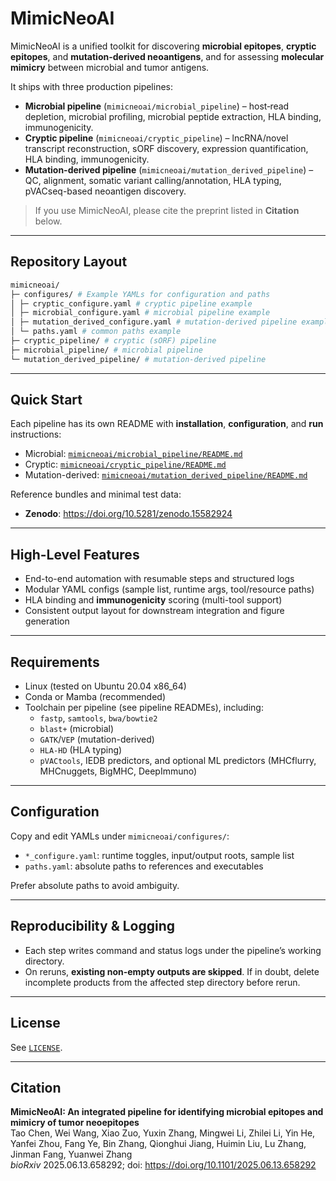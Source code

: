 # MimicNeoAI

MimicNeoAI is a unified toolkit for discovering **microbial epitopes**, **cryptic epitopes**, and **mutation-derived neoantigens**, and for assessing **molecular mimicry** between microbial and tumor antigens.

It ships with three production pipelines:

- **Microbial pipeline** (`mimicneoai/microbial_pipeline`) – host‐read depletion, microbial profiling, microbial peptide extraction, HLA binding, immunogenicity.
- **Cryptic pipeline** (`mimicneoai/cryptic_pipeline`) – lncRNA/novel transcript reconstruction, sORF discovery, expression quantification, HLA binding, immunogenicity.
- **Mutation-derived pipeline** (`mimicneoai/mutation_derived_pipeline`) – QC, alignment, somatic variant calling/annotation, HLA typing, pVACseq-based neoantigen discovery.

> If you use MimicNeoAI, please cite the preprint listed in **Citation** below.

---

## Repository Layout
```bash
mimicneoai/
├─ configures/ # Example YAMLs for configuration and paths
│ ├─ cryptic_configure.yaml # cryptic pipeline example
│ ├─ microbial_configure.yaml # microbial pipeline example
│ ├─ mutation_derived_configure.yaml # mutation-derived pipeline example
│ └─ paths.yaml # common paths example
├─ cryptic_pipeline/ # cryptic (sORF) pipeline
├─ microbial_pipeline/ # microbial pipeline
└─ mutation_derived_pipeline/ # mutation-derived pipeline
```

---

## Quick Start

Each pipeline has its own README with **installation**, **configuration**, and **run** instructions:

- Microbial: [`mimicneoai/microbial_pipeline/README.md`](mimicneoai/microbial_pipeline/README.md)
- Cryptic: [`mimicneoai/cryptic_pipeline/README.md`](mimicneoai/cryptic_pipeline/README.md)
- Mutation-derived: [`mimicneoai/mutation_derived_pipeline/README.md`](mimicneoai/mutation_derived_pipeline/README.md)

Reference bundles and minimal test data:
- **Zenodo**: https://doi.org/10.5281/zenodo.15582924

---

## High-Level Features

- End-to-end automation with resumable steps and structured logs
- Modular YAML configs (sample list, runtime args, tool/resource paths)
- HLA binding and **immunogenicity** scoring (multi-tool support)
- Consistent output layout for downstream integration and figure generation

---

## Requirements

- Linux (tested on Ubuntu 20.04 x86_64)
- Conda or Mamba (recommended)
- Toolchain per pipeline (see pipeline READMEs), including:
  - `fastp`, `samtools`, `bwa/bowtie2`
  - `blast+` (microbial)
  - `GATK`/`VEP` (mutation-derived)
  - `HLA-HD` (HLA typing)
  - `pVACtools`, IEDB predictors, and optional ML predictors (MHCflurry, MHCnuggets, BigMHC, DeepImmuno)

---

## Configuration

Copy and edit YAMLs under `mimicneoai/configures/`:
- `*_configure.yaml`: runtime toggles, input/output roots, sample list
- `paths.yaml`: absolute paths to references and executables

Prefer absolute paths to avoid ambiguity.

---

## Reproducibility & Logging

- Each step writes command and status logs under the pipeline’s working directory.
- On reruns, **existing non-empty outputs are skipped**. If in doubt, delete incomplete products from the affected step directory before rerun.

---

## License

See [`LICENSE`](LICENSE).

---

## Citation

**MimicNeoAI: An integrated pipeline for identifying microbial epitopes and mimicry of tumor neoepitopes**  
Tao Chen, Wei Wang, Xiao Zuo, Yuxin Zhang, Mingwei Li, Zhilei Li, Yin He, Yanfei Zhou, Fang Ye, Bin Zhang, Qionghui Jiang, Huimin Liu, Lu Zhang, Jinman Fang, Yuanwei Zhang  
*bioRxiv* 2025.06.13.658292; doi: https://doi.org/10.1101/2025.06.13.658292
